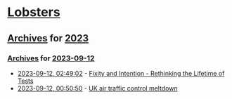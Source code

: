 # [Lobsters](../../../README.md)

## [Archives](../../index.md) for [2023](../index.md)

### [Archives](../../index.md) for [2023-09-12](index.md)

* [2023-09-12, 02:49:02](https://lobste.rs/s/ncexcb/fixity_intention_rethinking_lifetime) - [Fixity and Intention - Rethinking the Lifetime of Tests](https://open.substack.com/pub/michaelfeathers/p/fixity-and-intention)
* [2023-09-12, 00:50:50](https://lobste.rs/s/oroflm/uk_air_traffic_control_meltdown) - [UK air traffic control meltdown](https://jameshaydon.github.io/nats-fail/)
